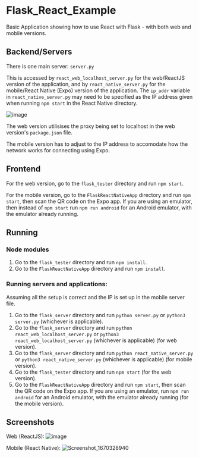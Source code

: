 # Flask_React_Example
Basic Application showing how to use React with Flask - with both web and mobile versions.

## Backend/Servers

There is one main server: `server.py`

This is accessed by `react_web_localhost_server.py` for the web/ReactJS version of the application, and by `react_native_server.py` for the mobile/React Native (Expo) version of the application. The `ip_addr` variable in `react_native_server.py` may need to be specified as the IP address given when running `npm start` in the React Native directory.

![image](https://user-images.githubusercontent.com/63721736/205913933-c64d4406-b933-4399-b373-70870a27035b.png)

The web version utilisises the proxy being set to localhost in the web version's `package.json` file.

The mobile version has to adjust to the IP address to accomodate how the network works for connecting using Expo.

## Frontend

For the web version, go to the `flask_tester` directory and run `npm start`.

For the mobile version, go to the `FlaskReactNativeApp` directory and run `npm start`, then scan the QR code on the Expo app. If you are using an emulator, then instead of `npm start` run `npm run android` for an Android emulator, with the emulator already running.

## Running

### Node modules

1. Go to the `flask_tester` directory and run `npm install`.
2. Go to the `FlaskReactNativeApp` directory and run `npm install`.

### Running servers and applications:

Assuming all the setup is correct and the IP is set up in the mobile server file.

1. Go to the `flask_server` directory and run `python server.py` or `python3 server.py` (whichever is applicable).
2. Go to the `flask_server` directory and run `python react_web_localhost_server.py` or `python3 react_web_localhost_server.py` (whichever is applicable) (for web version).
3. Go to the `flask_server` directory and run `python react_native_server.py` or `python3 react_native_server.py` (whichever is applicable) (for mobile version).
4. Go to the `flask_tester` directory and run `npm start` (for the web version).
5. Go to the `FlaskReactNativeApp` directory and run `npm start`, then scan the QR code on the Expo app. If you are using an emulator, run `npm run android` for an Android emulator, with the emulator already running (for the mobile version).

## Screenshots

Web (ReactJS):
![image](https://user-images.githubusercontent.com/63721736/205909567-d497906b-5a69-4b9a-af9a-77cb17b19113.png)

Mobile (React Native):
![Screenshot_1670328940](https://user-images.githubusercontent.com/63721736/205910223-a1886845-34a0-40a5-9c6f-ee1664799cb5.png)